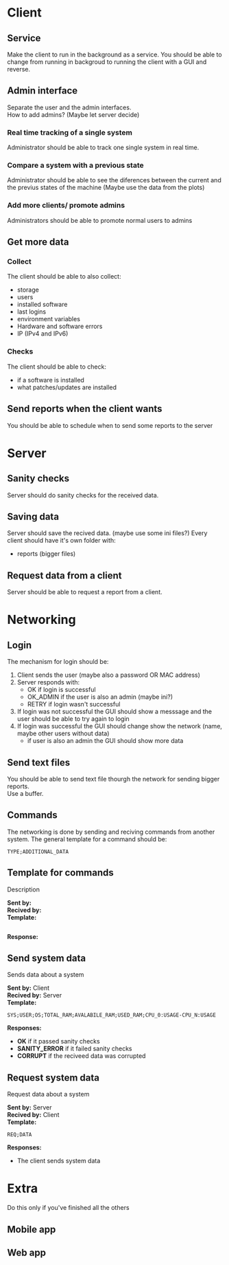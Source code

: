 # Client
## Service
Make the client to run in the background as a service.
You should be able to change from running in backgroud to running the client with a GUI and reverse.

## Admin interface
Separate the user and the admin interfaces.  
How to add admins? (Maybe let server decide)  

### Real time tracking of a single system
Administrator should be able to track one single system in real time.

### Compare a system with a previous state
Administrator should be able to see the diferences between the current and the previus states of the machine (Maybe use the data from the plots)

### Add more clients/ promote admins
Administrators should be able to promote normal users to admins

## Get more data

### Collect
The client should be able to also collect:
* storage
* users
* installed software
* last logins
* environment variables
* Hardware and software errors
* IP (IPv4 and IPv6)

### Checks
The client should be able to check:
* if a software is installed
* what patches/updates are installed

## Send reports when the client wants
You should be able to schedule when to send some reports to the server

# Server

## Sanity checks
Server should do sanity checks for the received data.

## Saving data
Server should save the recived data. (maybe use some ini files?)
Every client should have it's own folder with:
* reports (bigger files) 

## Request data from a client
Server should be able to request a report from a client.

# Networking

## Login
The mechanism for login should be:  
1. Client sends the user (maybe also a password OR MAC address)
1. Server responds with:
    * OK if login is successful
    * OK_ADMIN if the user is also an admin (maybe ini?)
    * RETRY if login wasn't successful
1. If login was not successful the GUI should show a messsage and the user should be able to try again to login
1. If login was successful the GUI should change show the network (name, maybe other users without data)
    * if user is also an admin the GUI should show more data

## Send text files
You should be able to send text file thourgh the network for sending bigger reports.  
Use a buffer.

## Commands
The networking is done by sending and reciving commands from another system.
The general template for a command should be:
```
TYPE;ADDITIONAL_DATA
```
## Template for commands
Description  

**Sent by:**    
**Recived by:**  
**Template:**  
```

```
**Response:**  

## Send system data
Sends data about a system

**Sent by:** Client  
**Recived by:** Server  
**Template:** 
```
SYS;USER;OS;TOTAL_RAM;AVALABILE_RAM;USED_RAM;CPU_0:USAGE-CPU_N:USAGE 
``` 
**Responses:**  
* **OK** if it passed sanity checks  
* **SANITY_ERROR** if it failed sanity checks  
* **CORRUPT** if the reciveed data was corrupted  

## Request system data
Request data about a system

**Sent by:** Server  
**Recived by:** Client  
**Template:** 
```
REQ;DATA  
```
**Responses:**  
* The client sends system data

# Extra
Do this only if you've finished all the others
## Mobile app
## Web app